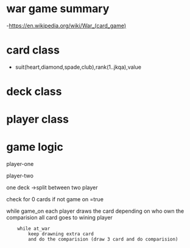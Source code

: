 # war game summary

-https://en.wikipedia.org/wiki/War_(card_game)

# card class

- suit(heart,diamond,spade,club),rank(1..jkqa),value

# deck class

# player class

# game logic

player-one

player-two

one deck ->split between two player

check for 0 cards if not game on =true

while game_on
each player draws the card
depending on who own the comparision all card goes to wining player

        while at_war
            keep drawning extra card
            and do the comparision (draw 3 card and do comparision)

